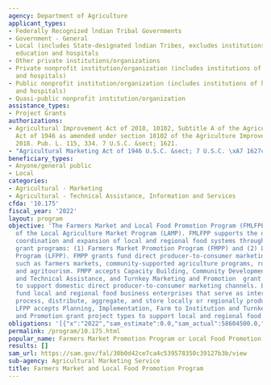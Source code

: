```yaml
---
agency: Department of Agriculture
applicant_types:
- Federally Recognized lndian Tribal Governments
- Government - General
- Local (includes State-designated lndian Tribes, excludes institutions of higher
  education and hospitals
- Other private institutions/organizations
- Private nonprofit institution/organization (includes institutions of higher education
  and hospitals)
- Public nonprofit institution/organization (includes institutions of higher education
  and hospitals)
- Quasi-public nonprofit institution/organization
assistance_types:
- Project Grants
authorizations:
- Agricultural Improvement Act of 2018, 10102, Subtitle A of the Agricultural Marketing
  Act of 1946 as amended under section 10102 of the Agriculture Improvement Act of
  2018. Pub. L. 115, 334. 7 U.S.C. &sect; 1621.
- "Agricultural Marketing Act of 1946 U.S.C. &sect; 7 U.S.C. \xA7 1627c."
beneficiary_types:
- Anyone/general public
- Local
categories:
- Agricultural - Marketing
- Agricultural - Technical Assistance, Information and Services
cfda: '10.175'
fiscal_year: '2022'
layout: program
objective: 'The Farmers Market and Local Food Promotion Program (FMLFPP) is a component
  of the Local Agriculture Market Program (LAMP). FMLFPP supports the development,
  coordination and expansion of local and regional food systems through two competitive
  grant programs: (1) Farmers Market Promotion Program (FMPP) and (2) Local Food Promotion
  Program (LFPP). FMPP grants fund direct producer-to-consumer marketing projects
  such as farmers markets, community-supported agriculture programs, roadside stands,
  and agritourism. FMPP accepts Capacity Building, Community Development, Training,
  and Technical Assistance, and Turnkey Marketing and Promotion  grant project types
  to support domestic direct producer-to-consumer marketing channels. LFPP grants
  fund local and regional food business enterprises that serve as intermediaries to
  process, distribute, aggregate, and store locally or regionally produced food products.
  LFPP accepts Planning, Implementation, Farm to Institution and Turnkey Marketing
  and Promotion grant project types to support local and regional food businesses.'
obligations: '[{"x":"2022","sam_estimate":0.0,"sam_actual":58604500.0,"usa_spending_actual":87674068.3},{"x":"2023","sam_estimate":61487500.0,"sam_actual":0.0,"usa_spending_actual":55734898.46},{"x":"2024","sam_estimate":31487500.0,"sam_actual":0.0,"usa_spending_actual":0.0}]'
permalink: /program/10.175.html
popular_name: Farmers Market Promotion Program or Local Food Promotion Program
results: []
sam_url: https://sam.gov/fal/30b0d42ce7ca4c539578350c39127b3b/view
sub-agency: Agricultural Marketing Service
title: Farmers Market and Local Food Promotion Program
---
```


